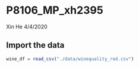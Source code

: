 P8106\_MP\_xh2395
================
Xin He
4/4/2020

## Import the data

``` r
wine_df = read_csv("./data/winequality_red.csv")
```
